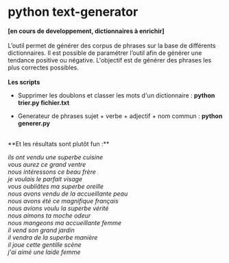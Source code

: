 # python text-generator 
**[en cours de developpement, dictionnaires à enrichir]**
<br/><br/>
 L’outil permet de générer des corpus de phrases sur la base de différents dictionnaires. Il est possible de paramétrer l’outil afin de générer une tendance positive ou négative. L'objectif est de générer des phrases les plus correctes possibles.
<br/><br/>
**Les scripts**

- Supprimer les doublons et classer les mots d'un dictionnaire :  **python trier.py fichier.txt**

- Generateur de phrases sujet + verbe + adjectif + nom commun :  **python generer.py**

<br/>
**Et les résultats sont plutôt fun :**

  *ils ont vendu une superbe cuisine <br/>
  vous aurez ce grand ventre <br/>
  nous intéressons ce beau frère <br/>
  je voulais le parfait visage<br/>
  vous oubliâtes ma superbe oreille<br/>
  nous avons vendu de la accueillante peau <br/>
  nous avons été ce magnifique français <br/>
  nous avions voulu la superbe vérité <br/>
  nous aimons ta moche odeur <br/>
  nous mangeons ma accueillante femme <br/>
  il vend son grand jardin <br/>
  il vendra de la superbe manière <br/>
  il joue cette gentille scène <br/>
  j'ai aimé une laide femme<br/>*
